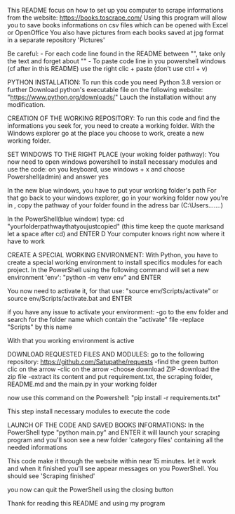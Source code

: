 This README focus on how to set up you computer to scrape informations from the website: https://books.toscrape.com/
Using this program will allow you to save books informations on csv files which can be opened with Excel or OpenOffice
You also have pictures from each books saved at jpg format in a separate repository 'Pictures'

Be careful: - For each code line found in the README between "", take only the text and forget about ""
	    - To paste code line in you powershell windows (cf after in this README) use the right clic + paste (don't use ctrl + v)

PYTHON INSTALLATION:
To run this code you need Python 3.8 version or further 
Download python's executable file on the following website: "https://www.python.org/downloads/"
Lauch the installation without any modification.

CREATION OF THE WORKING REPOSITORY:
To run this code and find the informations you seek for, you need to create a working folder.
With the Windows explorer go at the place you choose to work, create a new working folder. 

SET WINDOWS TO THE RIGHT PLACE (your woking folder pathway):
You now need to open windows powershell to install necessary modules and use the code: 
on you keyboard, use windows + x and choose Powershell(admin) and answer yes 

In the new blue windows, you have to put your working folder's path
For that go back to your windows explorer, go in your working folder
now you're in , copy the pathway of your folder found in the adress bar (C:\Users\...\....)

In the PowerShell(blue window) type: cd "yourfolderpathwaythatyoujustcopied" (this time keep the quote marksand let a space after cd) and ENTER
D
Your computer knows right now where it have to work

CREATE A SPECIAL WORKING ENVIRONMENT:
With Python, you have to create a special working environment to install specifics modules for each project.
In the PowerShell using the following command will set a new environment 'env':
"python -m venv env" and ENTER

You now need to activate it, for that use:
"source env/Scripts/activate" or source env/Scripts/activate.bat and ENTER

if you have any issue to activate your environment:
-go to the env folder and search for the folder name which contain the "activate" file 
-replace "Scripts" by this name

With that you working environment is active 

DOWNLOAD REQUESTED FILES AND MODULES:
go to the following repository: https://github.com/Satupathe/requests
-find the green button clic on the arrow 
-clic on the arrow
-choose download ZIP
-download the zip file
-extract its content and put requirement.txt, the scraping folder, README.md and the main.py in your working folder

now use this command on the Powershell:
"pip install -r requirements.txt"

This step install necessary modules to execute the code

LAUNCH OF THE CODE AND SAVED BOOKS INFORMATIONS:
In the PowerShell type "python main.py" and ENTER
it will launch your scraping program and you'll soon see a new folder 'category files' containing all the needed informations

This code make it through the website within near 15 minutes. let it work and when it finished you'll see appear messages on you PowerShell.
You should see 'Scraping finished'

you now can quit the PowerShell using the closing button

Thank for reading this README and using my program